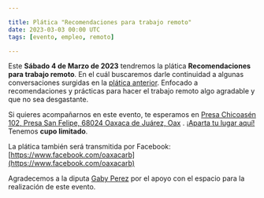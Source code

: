 ```yaml
---

title: Plática "Recomendaciones para trabajo remoto"
date: 2023-03-03 00:00 UTC
tags: [evento, empleo, remoto] 

---
```


Este **Sábado 4 de Marzo de 2023** tendremos la plática **Recomendaciones para trabajo remoto**. En el cuál buscaremos darle continuidad a algunas conversaciones surgidas en la [plática anterior](/posts/reactivando.html). Enfocado a recomendaciones y prácticas para hacer el trabajo remoto algo agradable y que no sea desgastante.

Si quieres acompañarnos en este evento, te esperamos en [Presa Chicoasén 102, Presa San Felipe, 68024 Oaxaca de Juárez, Oax](https://maps.app.goo.gl/xT5p7eyKHJYRGRdj9) . [¡Aparta tu lugar aquí!](http://bit.ly/3IQVPCb) Tenemos **cupo limitado**.

La plática también será transmitida por Facebook: [https://www.facebook.com/oaxacarb](https://www.facebook.com/oaxacarb)

Agradecemos a la diputa [Gaby Perez](https://twitter.com/SoyGabyPerezMx) por el apoyo con el espacio para la realización de este evento.